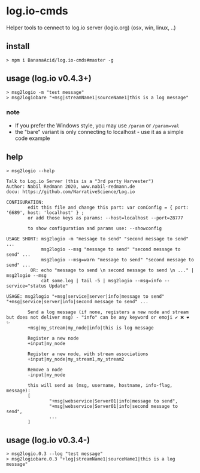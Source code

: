 # log.io-cmds
Helper tools to cennect to log.io server (logio.org) (osx, win, linux, ..)

## install
```
> npm i BananaAcid/log.io-cmds#master -g
```

## usage (log.io v0.4.3+)
```
> msg2logio -m "test message"
> msg2logiobare "+msg|streamName1|sourceName1|this is a log message"
```

### note
- If you prefer the Windows style, you may use `/param` or `/param=val`
- the "bare" variant is only connecting to localhost - use it as a simple code example

## help
```
> msg2logio --help

Talk to Log.io Server (this is a "3rd party Harvester")
Author: Nabil Redmann 2020, www.nabil-redmann.de
docu: https://github.com/NarrativeScience/Log.io

CONFIGURATION:
        edit this file and change this part: var conConfig = { port: '6689', host: 'localhost' } ;
        or add those keys as params: --host=localhost --port=28777

        to show configuration and params use: --showconfig

USAGE SHORT: msg2logio -m "message to send" "second message to send" ...
             msg2logio --msg "message to send" "second message to send" ...
             msg2logio --msg=warn "message to send" "second message to send" ...
         OR: echo "message to send \n second message to send \n ..." | msg2logio --msg
             cat some.log | tail -5 | msg2logio --msg=info --service="status Update"

USAGE: msg2logio "+msg|service|server|info|message to send" "+msg|service|server|info|second message to send" ...

        Send a log message (if none, registers a new node and stream but does not deliver msg) - "info" can be any keyword or emoji ✔ ❌ ❤ ✨
        +msg|my_stream|my_node|info|this is log message

        Register a new node
        +input|my_node

        Register a new node, with stream associations
        +input|my_node|my_stream1,my_stream2

        Remove a node
        -input|my_node

        this will send as (msg, username, hostname, info-flag, message):
        [
                "+msg|webservice|Server01|info|message to send",
                "+msg|webservice|Server01|info|second message to send",
                ...
        ]
```

## usage (log.io v0.3.4-)
```
> msg2logio.0.3 --log "test message"
> msg2logiobare.0.3 "+log|streamName1|sourceName1|this is a log message"
```
